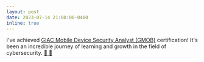 ```yaml
---
layout: post
date: 2023-07-14 21:00:00-0400
inline: true
---
```


I've achieved [GIAC Mobile Device Security Analyst
(GMOB)](https://www.giac.org/certifications/mobile-device-security-analyst-gmob/)
certification! It's been an incredible journey of learning and growth in
the field of cybersecurity.
[🤜 🤛](https://www.credly.com/badges/c66969e2-20e6-4d9e-9f9e-746fae12bc05/public_url)
